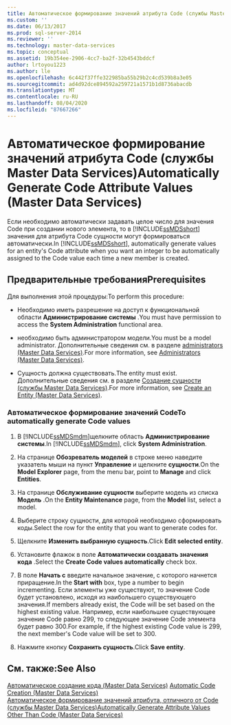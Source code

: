 ```yaml
---
title: Автоматическое формирование значений атрибута Code (службы Master Data Services) | Документы Майкрософт
ms.custom: ''
ms.date: 06/13/2017
ms.prod: sql-server-2014
ms.reviewer: ''
ms.technology: master-data-services
ms.topic: conceptual
ms.assetid: 19b354ee-2906-4cc7-ba2f-32b4543bddcf
author: lrtoyou1223
ms.author: lle
ms.openlocfilehash: 6c442f37ffe322985ba55b29b2c4cd539b8a3e05
ms.sourcegitcommit: ad4d92dce894592a259721a1571b1d8736abacdb
ms.translationtype: MT
ms.contentlocale: ru-RU
ms.lasthandoff: 08/04/2020
ms.locfileid: "87667266"
---
```

# <a name="automatically-generate-code-attribute-values-master-data-services"></a><span data-ttu-id="745b2-102">Автоматическое формирование значений атрибута Code (службы Master Data Services)</span><span class="sxs-lookup"><span data-stu-id="745b2-102">Automatically Generate Code Attribute Values (Master Data Services)</span></span>
  <span data-ttu-id="745b2-103">Если необходимо автоматически задавать целое число для значения Code при создании нового элемента, то в [!INCLUDE[ssMDSshort](../includes/ssmdsshort-md.md)] значения для атрибута Code сущности могут формироваться автоматически.</span><span class="sxs-lookup"><span data-stu-id="745b2-103">In [!INCLUDE[ssMDSshort](../includes/ssmdsshort-md.md)], automatically generate values for an entity's Code attribute when you want an integer to be automatically assigned to the Code value each time a new member is created.</span></span>  
  
## <a name="prerequisites"></a><span data-ttu-id="745b2-104">Предварительные требования</span><span class="sxs-lookup"><span data-stu-id="745b2-104">Prerequisites</span></span>  
 <span data-ttu-id="745b2-105">Для выполнения этой процедуры:</span><span class="sxs-lookup"><span data-stu-id="745b2-105">To perform this procedure:</span></span>  
  
-   <span data-ttu-id="745b2-106">Необходимо иметь разрешение на доступ к функциональной области **Администрирование системы** .</span><span class="sxs-lookup"><span data-stu-id="745b2-106">You must have permission to access the **System Administration** functional area.</span></span>  
  
-   <span data-ttu-id="745b2-107">необходимо быть администратором модели.</span><span class="sxs-lookup"><span data-stu-id="745b2-107">You must be a model administrator.</span></span> <span data-ttu-id="745b2-108">Дополнительные сведения см. в разделе [administrators &#40;Master Data Services&#41;](administrators-master-data-services.md).</span><span class="sxs-lookup"><span data-stu-id="745b2-108">For more information, see [Administrators &#40;Master Data Services&#41;](administrators-master-data-services.md).</span></span>  
  
-   <span data-ttu-id="745b2-109">Сущность должна существовать.</span><span class="sxs-lookup"><span data-stu-id="745b2-109">The entity must exist.</span></span> <span data-ttu-id="745b2-110">Дополнительные сведения см. в разделе [Создание сущности (службы Master Data Services)](../../2014/master-data-services/create-an-entity-master-data-services.md).</span><span class="sxs-lookup"><span data-stu-id="745b2-110">For more information, see [Create an Entity &#40;Master Data Services&#41;](../../2014/master-data-services/create-an-entity-master-data-services.md).</span></span>  
  
### <a name="to-automatically-generate-code-values"></a><span data-ttu-id="745b2-111">Автоматическое формирование значений Code</span><span class="sxs-lookup"><span data-stu-id="745b2-111">To automatically generate Code values</span></span>  
  
1.  <span data-ttu-id="745b2-112">В [!INCLUDE[ssMDSmdm](../includes/ssmdsmdm-md.md)]щелкните область **Администрирование системы**.</span><span class="sxs-lookup"><span data-stu-id="745b2-112">In [!INCLUDE[ssMDSmdm](../includes/ssmdsmdm-md.md)], click **System Administration**.</span></span>  
  
2.  <span data-ttu-id="745b2-113">На странице **Обозреватель моделей** в строке меню наведите указатель мыши на пункт **Управление** и щелкните **сущности**.</span><span class="sxs-lookup"><span data-stu-id="745b2-113">On the **Model Explorer** page, from the menu bar, point to **Manage** and click **Entities**.</span></span>  
  
3.  <span data-ttu-id="745b2-114">На странице **Обслуживание сущности** выберите модель из списка **Модель** .</span><span class="sxs-lookup"><span data-stu-id="745b2-114">On the **Entity Maintenance** page, from the **Model** list, select a model.</span></span>  
  
4.  <span data-ttu-id="745b2-115">Выберите строку сущности, для которой необходимо сформировать коды.</span><span class="sxs-lookup"><span data-stu-id="745b2-115">Select the row for the entity that you want to generate codes for.</span></span>  
  
5.  <span data-ttu-id="745b2-116">Щелкните **Изменить выбранную сущность**.</span><span class="sxs-lookup"><span data-stu-id="745b2-116">Click **Edit selected entity**.</span></span>  
  
6.  <span data-ttu-id="745b2-117">Установите флажок в поле **Автоматически создавать значения кода** .</span><span class="sxs-lookup"><span data-stu-id="745b2-117">Select the **Create Code values automatically** check box.</span></span>  
  
7.  <span data-ttu-id="745b2-118">В поле **Начать с** введите начальное значение, с которого начнется приращение.</span><span class="sxs-lookup"><span data-stu-id="745b2-118">In the **Start with** box, type a number to begin incrementing.</span></span> <span data-ttu-id="745b2-119">Если элементы уже существуют, то значение Code будет установлено, исходя из наибольшего существующего значения.</span><span class="sxs-lookup"><span data-stu-id="745b2-119">If members already exist, the Code will be set based on the highest existing value.</span></span> <span data-ttu-id="745b2-120">Например, если наибольшее существующее значение Code равно 299, то следующее значение Code элемента будет равно 300.</span><span class="sxs-lookup"><span data-stu-id="745b2-120">For example, if the highest existing Code value is 299, the next member's Code value will be set to 300.</span></span>  
  
8.  <span data-ttu-id="745b2-121">Нажмите кнопку **Сохранить сущность**.</span><span class="sxs-lookup"><span data-stu-id="745b2-121">Click **Save entity**.</span></span>  
  
## <a name="see-also"></a><span data-ttu-id="745b2-122">См. также:</span><span class="sxs-lookup"><span data-stu-id="745b2-122">See Also</span></span>  
 <span data-ttu-id="745b2-123">[Автоматическое создание кода &#40;Master Data Services&#41;](../../2014/master-data-services/automatic-code-creation-master-data-services.md) </span><span class="sxs-lookup"><span data-stu-id="745b2-123">[Automatic Code Creation &#40;Master Data Services&#41;](../../2014/master-data-services/automatic-code-creation-master-data-services.md) </span></span>  
 [<span data-ttu-id="745b2-124">Автоматическое формирование значений атрибута, отличного от Code (службы Master Data Services)</span><span class="sxs-lookup"><span data-stu-id="745b2-124">Automatically Generate Attribute Values Other Than Code &#40;Master Data Services&#41;</span></span>](../../2014/master-data-services/automatically-generate-attribute-values-other-than-code-master-data-services.md)  
  
  
